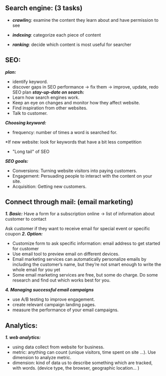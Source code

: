 ## **Search engine**: (3 tasks)

- ***crawlin***g: examine the content they learn about and have permission to see

- ***indexing***: categorize each piece of content

- ***ranking***: decide which content is most useful for searcher

## **SEO:**
***plan:***
- identify keyword.
- discover gaps in SEO performance -> fix them -> improve, update, redo SEO plan
***stay-up-date on search:***
- Learn how search engines work.
- Keep an eye on changes and monitor how they affect website.
- Find inspiration from other websites.
- Talk to customer.

***Choosing keyword:***
- frequency: number of times a word is searched for.

\*If new website: look for keywords that have a bit less competition

- "Long tail" of SEO

***SEO goals:***
- Conversions: Turning website visitors into paying customers.
- Engagement: Persuading people to interact with the content on your site. 
- Acquisition: Getting new customers.

## **Connect through mail**: (email marketing)
***1. Basic:***
Have a form for a subscription online -> list of information about customer to contact

Ask customer if they want to receive email for special event or specific coupon
***2. Option:*** 
- Customize form to ask specific information: email address to get started for customer
- Use email tool to preview email on different devices.
- Email marketing services can automatically personalize emails by including the customer’s name, but they’re not smart enough to write the whole email for you yet
- Some email marketing services are free, but some do charge. Do some research and find out which works best for you.

***4. Managing successful email campaigns***
- use A/B testing to improve engagement.
- create relevant campaign landing pages.
- measure the performance of your email campaigns.

## **Analytics**:
***1. web analytics:***
- using data collect from website for business.
- metric: anything can count (unique visitors, time spent on site ...). Use dimension to analyze metric.
- dimension: kind of data us to describe something which are tracked, with words. (device type, the browser, geographic location... )
